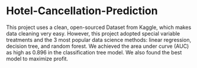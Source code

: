 # Hotel-Cancellation-Prediction
This project uses a clean, open-sourced Dataset from Kaggle, which makes data cleaning very easy. However, this project adopted special variable treatments and the 3 most popular data science methods: linear regression, decision tree, and random forest. We achieved the area under curve (AUC) as high as 0.896 in the classification tree model. We also found the best model to maximize profit.
